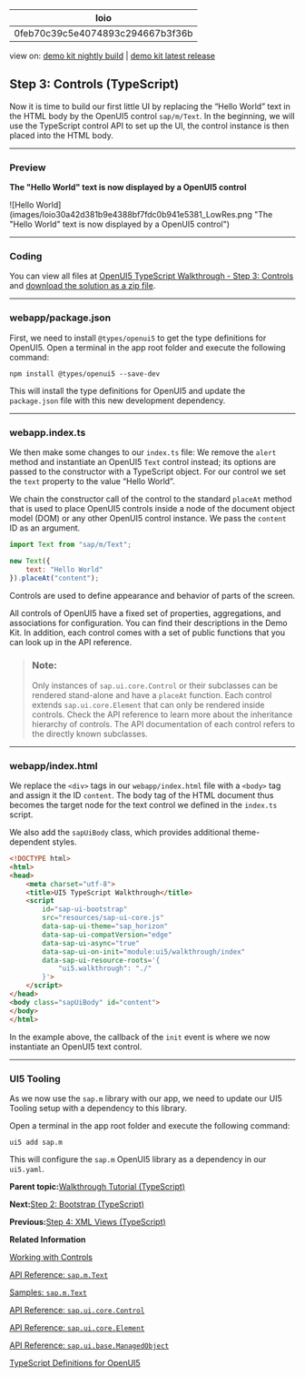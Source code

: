 <!-- loio0feb70c39c5e4074893c294667b3f36b -->

| loio |
| -----|
| 0feb70c39c5e4074893c294667b3f36b |

<div id="loio">

view on: [demo kit nightly build](https://sdk.openui5.org/nightly/#/topic/0feb70c39c5e4074893c294667b3f36b) | [demo kit latest release](https://sdk.openui5.org/topic/0feb70c39c5e4074893c294667b3f36b)</div>

## Step 3: Controls \(TypeScript\)

Now it is time to build our first little UI by replacing the “Hello World” text in the HTML body by the OpenUI5 control `sap/m/Text`. In the beginning, we will use the TypeScript control API to set up the UI, the control instance is then placed into the HTML body.

***

### Preview

  
  
**The "Hello World" text is now displayed by a OpenUI5 control**

![Hello World](images/loio30a42d381b9e4388bf7fdc0b941e5381_LowRes.png "The "Hello World" text is now displayed by a OpenUI5
					control")

***

<a name="loio0feb70c39c5e4074893c294667b3f36b__section_ccm_jyv_xfb"/>

### Coding

You can view all files at [OpenUI5 TypeScript Walkthrough - Step 3: Controls](https://github.com/sap-samples/ui5-typescript-walkthrough/tree/main/steps/03) and [download the solution as a zip file](https://sap-samples.github.io/ui5-typescript-walkthrough/ui5-typescript-walkthrough-step-03.zip).

***

<a name="loio0feb70c39c5e4074893c294667b3f36b__section_yk4_kyv_xfb"/>

### webapp/package.json

First, we need to install `@types/openui5` to get the type definitions for OpenUI5. Open a terminal in the app root folder and execute the following command:

`npm install @types/openui5 --save-dev`

This will install the type definitions for OpenUI5 and update the `package.json` file with this new development dependency.

***

<a name="loio0feb70c39c5e4074893c294667b3f36b__section_rpg_y4q_nzb"/>

### webapp.index.ts

We then make some changes to our `index.ts` file: We remove the `alert` method and instantiate an OpenUI5 `Text` control instead; its options are passed to the constructor with a TypeScript object. For our control we set the `text` property to the value “Hello World”.

We chain the constructor call of the control to the standard `placeAt` method that is used to place OpenUI5 controls inside a node of the document object model \(DOM\) or any other OpenUI5 control instance. We pass the `content` ID as an argument.

```js
import Text from "sap/m/Text";

new Text({
    text: "Hello World"
}).placeAt("content");
```

Controls are used to define appearance and behavior of parts of the screen.

All controls of OpenUI5 have a fixed set of properties, aggregations, and associations for configuration. You can find their descriptions in the Demo Kit. In addition, each control comes with a set of public functions that you can look up in the API reference.

> ### Note:  
> Only instances of `sap.ui.core.Control` or their subclasses can be rendered stand-alone and have a `placeAt` function. Each control extends `sap.ui.core.Element` that can only be rendered inside controls. Check the API reference to learn more about the inheritance hierarchy of controls. The API documentation of each control refers to the directly known subclasses.

***

<a name="loio0feb70c39c5e4074893c294667b3f36b__section_dcm_jyv_xfb"/>

### webapp/index.html

We replace the `<div>` tags in our `webapp/index.html` file with a `<body>` tag and assign it the ID `content`. The body tag of the HTML document thus becomes the target node for the text control we defined in the `index.ts` script.

We also add the `sapUiBody` class, which provides additional theme-dependent styles.

```html
<!DOCTYPE html>
<html>
<head>
	<meta charset="utf-8">
	<title>UI5 TypeScript Walkthrough</title>
	<script
		id="sap-ui-bootstrap"
		src="resources/sap-ui-core.js"
		data-sap-ui-theme="sap_horizon"
		data-sap-ui-compatVersion="edge"
		data-sap-ui-async="true"
		data-sap-ui-on-init="module:ui5/walkthrough/index"
		data-sap-ui-resource-roots='{
			"ui5.walkthrough": "./"
		}'>
	</script>
</head>
<body class="sapUiBody" id="content">
</body>
</html>
```

In the example above, the callback of the `init` event is where we now instantiate an OpenUI5 text control.

***

<a name="loio0feb70c39c5e4074893c294667b3f36b__section_anl_htd_lzb"/>

### UI5 Tooling

As we now use the `sap.m` library with our app, we need to update our UI5 Tooling setup with a dependency to this library.

Open a terminal in the app root folder and execute the following command:

`ui5 add sap.m`

This will configure the `sap.m` OpenUI5 library as a dependency in our `ui5.yaml`.

**Parent topic:**[Walkthrough Tutorial \(TypeScript\)](Walkthrough_Tutorial_TypeScript_dad1905.md "In this tutorial we'll introduce you to all major development paradigms of OpenUI5. We'll demonstrate the use of TypeScript with OpenUI5 and highlight the specific characteristics of this approach.")

**Next:**[Step 2: Bootstrap \(TypeScript\)](Step_2_Bootstrap_TypeScript_32b14d8.md "Before we can do something with OpenUI5, we need to load and initialize it. This process of loading and initializing OpenUI5 is called bootstrapping. Once this bootstrapping is finished, we simply display an alert.")

**Previous:**[Step 4: XML Views \(TypeScript\)](Step_4_XML_Views_TypeScript_6c66ed8.md "Putting all our UI into the index.ts file will very soon result in a messy setup, and there is quite a bit of work ahead of us. So let’s do a first modularization by putting the sap/m/Text control into a dedicated view.")

**Related Information**  


[Working with Controls](Working_with_Controls_91f0a22.md "Controls are used to define the appearance and behavior of screen areas.")

[API Reference: `sap.m.Text`](https://sdk.openui5.org/api/sap.m.Text)

[Samples: `sap.m.Text` ](https://sdk.openui5.org/entity/sap.m.Text)

[API Reference: `sap.ui.core.Control`](https://sdk.openui5.org/api/sap.ui.core.Control)

[API Reference: `sap.ui.core.Element`](https://sdk.openui5.org/api/sap.ui.core.Element)

[API Reference: `sap.ui.base.ManagedObject`](https://sdk.openui5.org/api/sap.ui.base.ManagedObject)

[TypeScript Definitions for OpenUI5](https://www.npmjs.com/package/@types/openui5)

